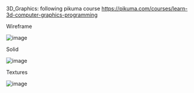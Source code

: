 3D_Graphics: following pikuma course
https://pikuma.com/courses/learn-3d-computer-graphics-programming

Wireframe

![image](https://github.com/user-attachments/assets/279167e4-536c-477a-8198-b32b408b8b3b)

Solid

![image](https://github.com/user-attachments/assets/a25c5d44-0cc2-497c-9e79-cfbf38d0dd47)

Textures

![image](https://github.com/user-attachments/assets/3113afd8-0edf-40b6-bff3-e49e4f91c32f)
